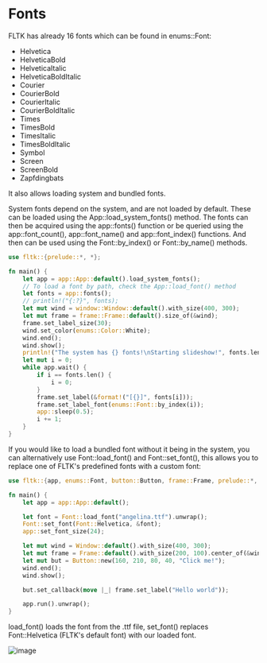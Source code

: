 # Fonts

FLTK has already 16 fonts which can be found in enums::Font:
- Helvetica
- HelveticaBold
- HelveticaItalic
- HelveticaBoldItalic
- Courier
- CourierBold
- CourierItalic
- CourierBoldItalic
- Times
- TimesBold
- TimesItalic 
- TimesBoldItalic 
- Symbol 
- Screen 
- ScreenBold 
- Zapfdingbats

It also allows loading system and bundled fonts.

System fonts depend on the system, and are not loaded by default. These can be loaded using the App::load_system_fonts() method.
The fonts can then be acquired using the app::fonts() function or be queried using the app::font_count(), app::font_name() and app::font_index() functions.
And then can be used using the Font::by_index() or Font::by_name() methods.
```rust
use fltk::{prelude::*, *};

fn main() {
    let app = app::App::default().load_system_fonts();
    // To load a font by path, check the App::load_font() method
    let fonts = app::fonts();
    // println!("{:?}", fonts);
    let mut wind = window::Window::default().with_size(400, 300);
    let mut frame = frame::Frame::default().size_of(&wind);
    frame.set_label_size(30);
    wind.set_color(enums::Color::White);
    wind.end();
    wind.show();
    println!("The system has {} fonts!\nStarting slideshow!", fonts.len());
    let mut i = 0;
    while app.wait() {
        if i == fonts.len() {
            i = 0;
        }
        frame.set_label(&format!("[{}]", fonts[i]));
        frame.set_label_font(enums::Font::by_index(i));
        app::sleep(0.5);
        i += 1;
    }
}
```

If you would like to load a bundled font without it being in the system, you can alternatively use Font::load_font() and Font::set_font(), this allows you to replace one of FLTK's predefined fonts with a custom font:
```rust
use fltk::{app, enums::Font, button::Button, frame::Frame, prelude::*, window::Window};

fn main() {
    let app = app::App::default();

    let font = Font::load_font("angelina.ttf").unwrap();
    Font::set_font(Font::Helvetica, &font);
    app::set_font_size(24);

    let mut wind = Window::default().with_size(400, 300);
    let mut frame = Frame::default().with_size(200, 100).center_of(&wind);
    let mut but = Button::new(160, 210, 80, 40, "Click me!");
    wind.end();
    wind.show();

    but.set_callback(move |_| frame.set_label("Hello world"));

    app.run().unwrap();
}
```

load_font() loads the font from the .ttf file, set_font() replaces Font::Helvetica (FLTK's default font) with our loaded font.

![image](https://user-images.githubusercontent.com/37966791/145735197-130f7dd6-a31f-4bc6-a362-90a13493a556.png)
